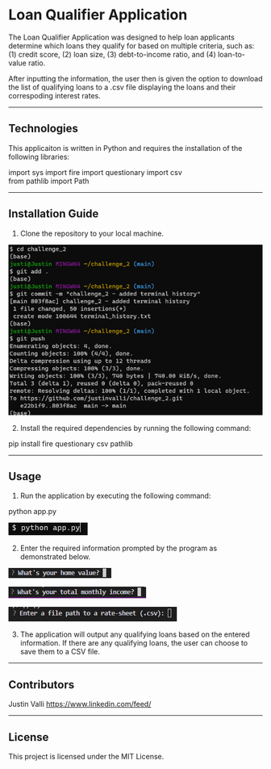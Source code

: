 # Loan Qualifier Application

The Loan Qualifier Application was designed to help loan applicants determine which loans they qualify for based on multiple criteria, such as: (1) credit score, (2) loan size, (3) debt-to-income ratio, and (4) loan-to-value ratio.

After inputting the information, the user then is given the option to download the list of qualifying loans to a .csv file displaying the loans and their correspoding interest rates. 

---

## Technologies

This applicaiton is written in Python and requires the installation of the following libraries:

import sys
import fire
import questionary
import csv  
from pathlib import Path

---

## Installation Guide

1. Clone the repository to your local machine.

![1](clone_repo.png)


2. Install the required dependencies by running the following command:

pip install fire questionary csv pathlib


---

## Usage


1. Run the application by executing the following command:

python app.py

![1](python_app_in_bash.png)

2. Enter the required information prompted by the program as demonstrated below.

![2](what_is_your_credit_score.png)

![3](what_is_your_total_monthly_income.png)

![4](enter_file_path.png)


3. The application will output any qualifying loans based on the entered information. If there are any qualifying loans, the user can choose to save them to a CSV file.

---

## Contributors

Justin Valli
https://www.linkedin.com/feed/

---

## License

This project is licensed under the MIT License. 
